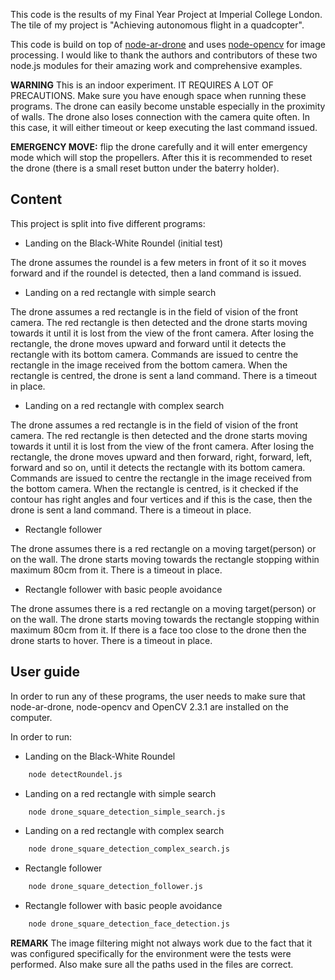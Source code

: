 
This code is the results of my Final Year Project at Imperial College London.
The tile of my project is "Achieving autonomous flight in a quadcopter". 

This code is build on top of [node-ar-drone](https://github.com/felixge/node-ar-drone)
and uses [node-opencv](https://github.com/peterbraden/node-opencv) for image processing.
I would like to thank the authors and contributors of these two node.js modules for their
amazing work and comprehensive examples.

**WARNING** This is an indoor experiment. IT REQUIRES A LOT OF PRECAUTIONS. Make sure you 
have enough space when running these programs. The drone can easily become unstable 
especially in the proximity of walls. The drone also loses connection with the camera quite 
often. In this case, it will either timeout or keep executing the last command issued. 

**EMERGENCY MOVE:** flip the drone carefully and it will enter emergency mode which will 
stop the propellers. After this it is recommended to reset the drone 
(there is a small reset button under the baterry holder).

## Content

This project is split into five different programs:

* Landing on the Black-White Roundel (initial test)

The drone assumes the roundel is a few meters in front of it so it moves forward and if the 
roundel is detected, then a land command is issued.

* Landing on a red rectangle with simple search

The drone assumes a red rectangle is in the field of vision of the front camera. The red rectangle
is then detected and the drone starts moving towards it until it is lost from the view of the front
camera. After losing the rectangle, the drone moves upward and forward until it detects the rectangle
with its bottom camera. Commands are issued to centre the rectangle in the image received from the 
bottom camera. When the rectangle is centred, the drone is sent a land command. There is a timeout in
place.

* Landing on a red rectangle with complex search

The drone assumes a red rectangle is in the field of vision of the front camera. The red rectangle
is then detected and the drone starts moving towards it until it is lost from the view of the front
camera. After losing the rectangle, the drone moves upward and then forward, right, forward, left, 
forward and so on,  until it detects the rectangle with its bottom camera. Commands are issued to 
centre the rectangle in the image received from the bottom camera. When the rectangle is centred, 
is it checked if the contour has right angles and four vertices and if this is the case, then the drone 
is sent a land command. There is a timeout in place.

* Rectangle follower

The drone assumes there is a red rectangle on a moving target(person) or on the wall. The drone starts
moving towards the rectangle stopping within maximum 80cm from it. There is a timeout in place.

* Rectangle follower with basic people avoidance

The drone assumes there is a red rectangle on a moving target(person) or on the wall. The drone starts
moving towards the rectangle stopping within maximum 80cm from it. If there is a face too close to the 
drone then the drone starts to hover. There is a timeout in place.

## User guide

In order to run any of these programs, the user needs to make sure that node-ar-drone, node-opencv and 
OpenCV 2.3.1 are installed on the computer. 

In order to run:

* Landing on the Black-White Roundel

```bash
	node detectRoundel.js
```

* Landing on a red rectangle with simple search

```bash
	node drone_square_detection_simple_search.js
```

* Landing on a red rectangle with complex search

```bash
	node drone_square_detection_complex_search.js
```

* Rectangle follower
```bash
	node drone_square_detection_follower.js
```

* Rectangle follower with basic people avoidance
```bash
	node drone_square_detection_face_detection.js
```

**REMARK** The image filtering might not always work due to the fact that it was configured
specifically for the environment were the tests were performed. Also make sure all the paths 
used in the files are correct. 